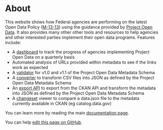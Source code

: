 # About

This website shows how Federal agencies are performing on the latest Open Data Policy ([M-13-13](https://project-open-data.cio.gov/policy-memo/)) using the guidance provided by [Project Open Data](http://project-open-data.cio.gov/). It also provides many other other tools and resources to help agencies and other interested parties implement their open data programs. Features include:

- A [dashboard](../offices) to track the progress of agencies implementing Project Open Data on a quarterly basis
- Automated analysis of URLs provided within metadata to see if the links work as expected
- A [validator](../validate) for v1.0 and v1.1 of the Project Open Data Metadata Schema
- A [converter](../datagov/csv_to_json) to transform CSV files into JSON as defined by the Project Open Data Metadata Schema
- An [export API](../export) to export from the CKAN API and transform the metadata into JSON as defined by the Project Open Data Metadata Schema
- A [changeset](../changeset) viewer to compare a data.json file to the metadata currently available in CKAN (eg catalog.data.gov)

You can learn more by reading the main [documentation page](./main). 

You can help [edit this page on GitHub](https://github.com/GSA/project-open-data-dashboard/edit/master/documentation/about.md). 
